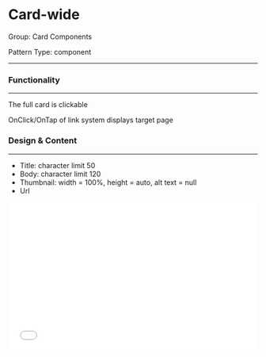# Card-wide

Group: Card Components

Pattern Type: component

---

### Functionality

---

The full card is clickable

OnClick/OnTap of link system displays target page

### Design & Content

---

- Title: character limit 50
- Body: character limit 120
- Thumbnail: width = 100%, height = auto, alt text = null
- Url


<iframe height="300" style="width: 100%;" scrolling="true" title="feature-image" src="//codepen.io/wcmsn/pen/pXYOKj/?height=265&theme-id=0&default-tab=html,result" frameborder="no" allowtransparency="true" allowfullscreen="true"></iframe>
